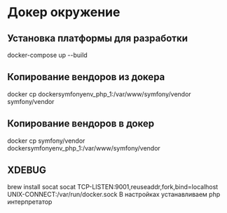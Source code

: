 # Докер окружение

## Установка платформы для разработки
docker-compose up --build

## Копирование вендоров из докера
docker cp dockersymfonyenv_php_1:/var/www/symfony/vendor symfony/vendor

## Копирование вендоров в докер
docker cp symfony/vendor dockersymfonyenv_php_1:/var/www/symfony/vendor

## XDEBUG
brew install socat
socat TCP-LISTEN:9001,reuseaddr,fork,bind=localhost UNIX-CONNECT:/var/run/docker.sock
В настройках устанавливаем php интерпретатор
